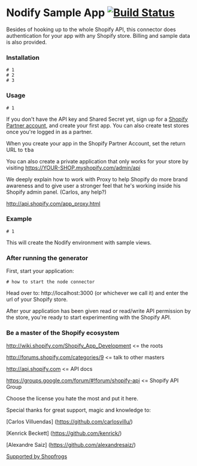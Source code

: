 Nodify Sample App [![Build Status](https://secure.travis-ci.org/Shopfrogs/Nodify-App.png?branch=master)](http://travis-ci.org/Shopfrogs/Nodify-App)
======================

Besides of hooking up to the whole Shopify API, this connector does authentication for your app with any Shopify store. Billing and sample data is also provided.

### Installation

    # 1
    # 2
    # 3

### Usage

    # 1

If you don't have the API key and Shared Secret yet, sign up for a [Shopify Partner account](https://app.shopify.com/services/partners/signup/), and create your first app. You can also create test stores
once you're logged in as a partner.

When you create your app in the Shopify Partner Account, set the return URL to
<tt>tba</tt>

You can also create a private application that only works for your store by
visiting https://YOUR-SHOP.myshopify.com/admin/api

We deeply explain how to work with Proxy to help Shopify do more brand awareness and to give user a stronger feel that he's working inside his Shopify admin panel. (Carlos, any help?)

http://api.shopify.com/app_proxy.html

### Example

    # 1

This will create the Nodify environment with sample views.

### After running the generator

First, start your application:

    # how to start the node connector

Head over to: http://localhost:3000 (or whichever we call it) and enter the url of your Shopify store.

After your application has been given read or read/write API permission by the
store, you're ready to start experimenting with the Shopify API.

### Be a master of the Shopify ecosystem

http://wiki.shopify.com/Shopify_App_Development <= the roots

http://forums.shopify.com/categories/9 <= talk to other masters

http://api.shopify.com <= API docs

https://groups.google.com/forum/#!forum/shopify-api <= Shopify API Group

Choose the license you hate the most and put it here.

Special thanks for great support, magic and knowledge to:

[Carlos Villuendas] (https://github.com/carlosvillu/)

[Kenrick Beckett] (https://github.com/kenrick/)

[Alexandre Saiz] (https://github.com/alexandresaiz/)

[Supported by Shopfrogs](http://www.shopfrogs.com/shopify/)


